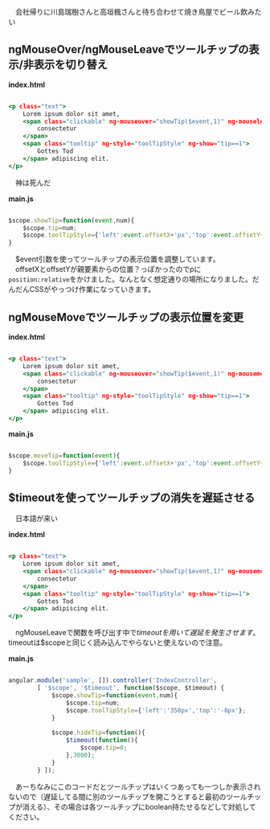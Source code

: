   
　会社帰りに川島瑞樹さんと高垣楓さんと待ち合わせて焼き鳥屋でビール飲みたい  
  
## ngMouseOver/ngMouseLeaveでツールチップの表示/非表示を切り替え  
  
**index.html**  
``` HTML:index.html

<p class="text">
	Lorem ipsum dolor sit amet, 
	<span class="clickable" ng-mouseover="showTip($event,1)" ng-mouseleave="tip=0" >
		consectetur
	</span>
	<span class="tooltip" ng-style="toolTipStyle" ng-show="tip==1">
		Gottes Tod
	</span> adipiscing elit.
</p>

```  
  
　神は死んだ  
  
  
**main.js**  
``` JavaScript:main.js

$scope.showTip=function(event,num){
	$scope.tip=num;
	$scope.toolTipStyle={'left':event.offsetX+'px','top':event.offsetY+'px'};
}

```  
  
　$event引数を使ってツールチップの表示位置を調整しています。  
　offsetXとoffsetYが親要素からの位置？っぽかったのでpに`position:relative`をかけました。なんとなく想定通りの場所になりました。だんだんCSSがやっつけ作業になっていきます。  
  
## ngMouseMoveでツールチップの表示位置を変更  
  
**index.html**  
``` HTML:index.html

<p class="text">
	Lorem ipsum dolor sit amet, 
	<span class="clickable" ng-mouseover="showTip($event,1)" ng-mousemove="moveTip($event)"  ng-mouseleave="tip=0" >
		consectetur
	</span>
	<span class="tooltip" ng-style="toolTipStyle" ng-show="tip==1">
		Gottes Tod
	</span> adipiscing elit.
</p>


```  
  
**main.js**  
``` JavaScript:main.js

$scope.moveTip=function(event){
	$scope.toolTipStyle={'left':event.offsetX+'px','top':event.offsetY+'px'};
}

```  
  
## $timeoutを使ってツールチップの消失を遅延させる  
  
　日本語が来い  
  
**index.html**  
``` HTML:index.html

<p class="text">
	Lorem ipsum dolor sit amet, 
	<span class="clickable" ng-mouseover="showTip($event,1)" ng-mousemove="moveTip($event)"  ng-mouseleave="tip=0" >
		consectetur
	</span>
	<span class="tooltip" ng-style="toolTipStyle" ng-show="tip==1">
		Gottes Tod
	</span> adipiscing elit.
</p>

```  
  
　ngMouseLeaveで関数を呼び出す中で$timeoutを用いて遅延を発生させます。  
　$timeoutは$scopeと同じく読み込んでやらないと使えないので注意。  
  
**main.js**  
``` JavaScript:main.js

angular.module('sample', []).controller('IndexController',
		[ '$scope', '$timeout', function($scope, $timeout) {
			$scope.showTip=function(event,num){
				$scope.tip=num;
				$scope.toolTipStyle={'left':'350px','top':'-8px'};
			}
			
			$scope.hideTip=function(){
				$timeout(function(){
					$scope.tip=0;
				},3000);
			}
		} ]);

```  
  
　あーちなみにこのコードだとツールチップはいくつあっても一つしか表示されないので（遅延してる間に別のツールチップを開こうとすると最初のツールチップが消える）、その場合は各ツールチップにboolean持たせるなどして対処してください。  
